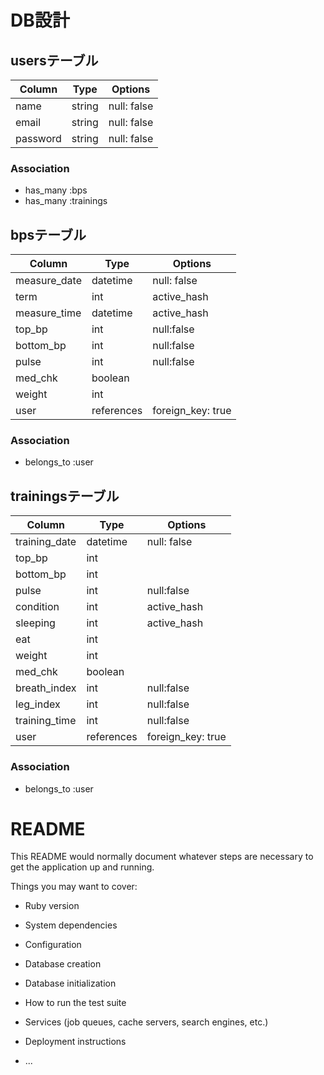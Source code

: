 # DB設計

## usersテーブル
|Column|Type|Options|
|------|----|-------|
|name|string|null: false|
|email|string|null: false|
|password|string|null: false|
### Association
- has_many :bps
- has_many :trainings

## bpsテーブル
|Column|Type|Options|
|------|----|-------|
|measure_date|datetime|null: false|
|term|int|active_hash|
|measure_time|datetime|active_hash|
|top_bp|int|null:false|
|bottom_bp|int|null:false|
|pulse|int|null:false|
|med_chk|boolean||
|weight|int||
|user|references|foreign_key: true|
### Association
- belongs_to :user

## trainingsテーブル
|Column|Type|Options|
|------|----|-------|
|training_date|datetime|null: false|
|top_bp|int||
|bottom_bp|int||
|pulse|int|null:false|
|condition|int|active_hash|
|sleeping|int|active_hash|
|eat|int||
|weight|int||
|med_chk|boolean||
|breath_index|int|null:false|
|leg_index|int|null:false|
|training_time|int|null:false|
|user|references|foreign_key: true|
### Association
- belongs_to :user


# README

This README would normally document whatever steps are necessary to get the
application up and running.

Things you may want to cover:

* Ruby version

* System dependencies

* Configuration

* Database creation

* Database initialization

* How to run the test suite

* Services (job queues, cache servers, search engines, etc.)

* Deployment instructions

* ...
